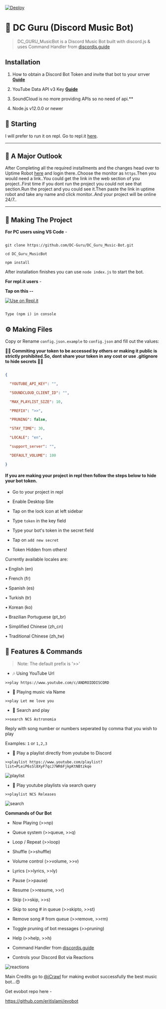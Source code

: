 [![Deploy](https://www.herokucdn.com/deploy/button.svg)](https://heroku.com/deploy?template=https://github.com/eritislami/evobot)

# 🤖 DC Guru (Discord Music Bot) 

> DC_GURU_MusicBot is a Discord Music Bot built with discord.js & uses Command Handler from [discordjs.guide](https://discordjs.guide)

## Installation

1. How to obtain a Discord Bot Token and invite that bot to your srrver **[Guide](https://youtu.be/UOslXHp3Ptk)**

2. YouTube Data API v3 Key **[Guide](https://developers.google.com/youtube/v3/getting-started)**  

3. SoundCloud is no more providing APIs so no need of api.**

4. Node.js v12.0.0 or newer

## 🏁 Starting

I will prefer to run it on repl. Go to repl.it [here](https://repl.it/).

----

## 🧐 A Major Outlook

After Completing all the required installments and the changes head over to Uptime Robot [here](https://uptimerobot.com/) and login there..Choose the monitor as `https`.Then you would need a link..You could get the link in the web section of you project..First time if you dont run the project you could not see that section.Run the project and you could see it.Then paste the link in uptime robot and take any name and click monitor..And your project will be online 24/7..

---

## 🔎 Making The Project

**For PC users using VS Code** -

```

git clone https://github.com/DC-Guru/DC_Guru_Music-Bot.git

cd DC_Guru_MusicBot

npm install

```

After installation finishes you can use `node index.js` to start the bot.

**For repl.it users** -

**Tap on this --**

[![Use on Repl.it](https://repl.it/badge/github/ZeroDiscord/EconomyBot)](https://repl.it/github/DC-Guru/DC_Guru_Music-Bot)

```

Type (npm i) in console

```

## ⚙️ Making Files

Copy or Rename `config.json.example` to `config.json` and fill out the values:

🚨🚨 **Commiting your token to be accessed by others or making it public is strictly prohibited.So, dont share your token in any cost or use .gitignore to hide secrets** 🚨🚨

```json

{

  "YOUTUBE_API_KEY": "",

  "SOUNDCLOUD_CLIENT_ID": "",

  "MAX_PLAYLIST_SIZE": 10,

  "PREFIX": ">>",

  "PRUNING": false,

  "STAY_TIME": 30,

  "LOCALE": "en",

  "support_server": "",

  "DEFAULT_VOLUME": 100

}

```

#### If you are making your project in repl then follow the steps below to hide your bot token.

* Go to your project in repl

* Enable Desktop Site

* Tap on the lock icon at left sidebar

* Type ```token``` in the key field

* Type your bot's token in the secret field

* Tap on ```add new secret```

* Token Hidden from others!

Currently available locales are:

• English (en)

• French (fr)

• Spanish (es)

• Turkish (tr)

• Korean (ko)

• Brazilian Portuguese (pt_br)

• Simplified Chinese (zh_cn)

• Traditional Chinese (zh_tw)

## 📝 Features & Commands

> Note: The default prefix is '>>'

* 🎶 Using YouTube Url

`>>play https://www.youtube.com/c/ANDROIDDISCORD`

* 🔎 Playing music via Name

`>>play Let me love you`

* 🔎 Search and play

`>>search NCS Astronomia`

Reply with song number or numbers seperated by comma that you wish to play

Examples: `1` or `1,2,3`

* 📃 Play a playlist directly from youtube to Discord

`>>playlist https://www.youtube.com/playlist?list=PLeiP6sSl8XyF7qcJ7WR6FjkpKtNBtzkqe`

![playlist](https://cdn.discordapp.com/attachments/770999676496248832/851801353999220736/Screenshot_2021-06-08-18-02-45-67.jpg)

* 🔎 Play youtube playlists via search query

`>>playlist NCS Releases`

![search](https://cdn.discordapp.com/attachments/770999676496248832/851801354413539328/Screenshot_2021-06-08-18-02-12-19.jpg)

**Commands of Our Bot**

* Now Playing (>>np)

* Queue system (>>queue, >>q)

* Loop / Repeat (>>loop)

* Shuffle (>>shuffle)

* Volume control (>>volume, >>v)

* Lyrics (>>lyrics, >>ly)

* Pause (>>pause)

* Resume (>>resume, >>r)

* Skip (>>skip, >>s)

* Skip to song # in queue (>>skipto, >>st)

* Remove song # from queue (>>remove, >>rm)

* Toggle pruning of bot messages (>>pruning)

* Help (>>help, >>h)

* Command Handler from [discordjs.guide](https://discordjs.guide/)

* Controls your Discord Bot via Reactions

![reactions](https://cdn.discordapp.com/attachments/770999676496248832/851801353679667210/Screenshot_2021-06-08-18-03-51-91.jpg)

Main Credits go to [@iCrawl](https://github.com/iCrawl) for making evobot successfully the best music bot...😍

Get evobot repo here - 

https://github.com/eritislami/evobot
